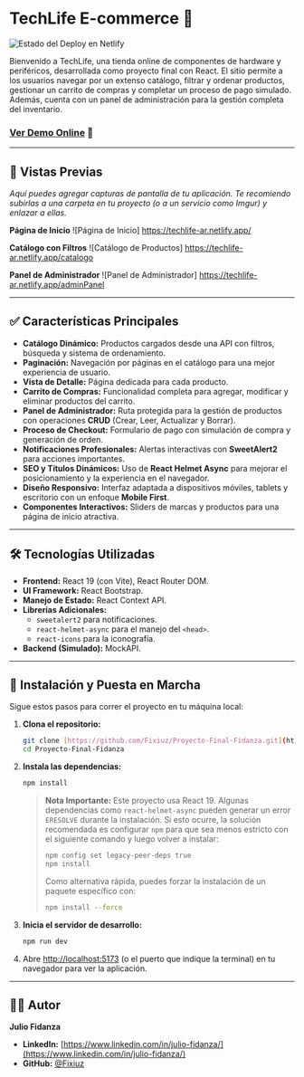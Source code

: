 # TechLife E-commerce 🛒

![Estado del Deploy en Netlify](https://api.netlify.com/api/v1/badges/e850b073-9877-49d9-95a6-79174092b77e/deploy-status)

Bienvenido a TechLife, una tienda online de componentes de hardware y periféricos, desarrollada como proyecto final con React. El sitio permite a los usuarios navegar por un extenso catálogo, filtrar y ordenar productos, gestionar un carrito de compras y completar un proceso de pago simulado. Además, cuenta con un panel de administración para la gestión completa del inventario.

### **[Ver Demo Online](https://techlife-ar.netlify.app/)** 🚀

---

## 📸 Vistas Previas

*Aquí puedes agregar capturas de pantalla de tu aplicación. Te recomiendo subirlas a una carpeta en tu proyecto (o a un servicio como Imgur) y enlazar a ellas.*

**Página de Inicio**
![Página de Inicio] https://techlife-ar.netlify.app/

**Catálogo con Filtros**
![Catálogo de Productos] https://techlife-ar.netlify.app/catalogo

**Panel de Administrador**
![Panel de Administrador] https://techlife-ar.netlify.app/adminPanel

---

## ✅ Características Principales

* **Catálogo Dinámico:** Productos cargados desde una API con filtros, búsqueda y sistema de ordenamiento.
* **Paginación:** Navegación por páginas en el catálogo para una mejor experiencia de usuario.
* **Vista de Detalle:** Página dedicada para cada producto.
* **Carrito de Compras:** Funcionalidad completa para agregar, modificar y eliminar productos del carrito.
* **Panel de Administrador:** Ruta protegida para la gestión de productos con operaciones **CRUD** (Crear, Leer, Actualizar y Borrar).
* **Proceso de Checkout:** Formulario de pago con simulación de compra y generación de orden.
* **Notificaciones Profesionales:** Alertas interactivas con **SweetAlert2** para acciones importantes.
* **SEO y Títulos Dinámicos:** Uso de **React Helmet Async** para mejorar el posicionamiento y la experiencia en el navegador.
* **Diseño Responsivo:** Interfaz adaptada a dispositivos móviles, tablets y escritorio con un enfoque **Mobile First**.
* **Componentes Interactivos:** Sliders de marcas y productos para una página de inicio atractiva.

---

## 🛠️ Tecnologías Utilizadas

* **Frontend:** React 19 (con Vite), React Router DOM.
* **UI Framework:** React Bootstrap.
* **Manejo de Estado:** React Context API.
* **Librerías Adicionales:**
    * `sweetalert2` para notificaciones.
    * `react-helmet-async` para el manejo del `<head>`.
    * `react-icons` para la iconografía.
* **Backend (Simulado):** MockAPI.

---

## 🚀 Instalación y Puesta en Marcha

Sigue estos pasos para correr el proyecto en tu máquina local:

1.  **Clona el repositorio:**
    ```bash
    git clone [https://github.com/Fixiuz/Proyecto-Final-Fidanza.git](https://github.com/Fixiuz/Proyecto-Final-Fidanza.git)
    cd Proyecto-Final-Fidanza
    ```

2.  **Instala las dependencias:**
    ```bash
    npm install
    ```
    > **Nota Importante:** Este proyecto usa React 19. Algunas dependencias como `react-helmet-async` pueden generar un error `ERESOLVE` durante la instalación. Si esto ocurre, la solución recomendada es configurar `npm` para que sea menos estricto con el siguiente comando y luego volver a instalar:
    > ```bash
    > npm config set legacy-peer-deps true
    > npm install
    > ```
    > Como alternativa rápida, puedes forzar la instalación de un paquete específico con:
    > ```bash
    > npm install --force
    > ```

3.  **Inicia el servidor de desarrollo:**
    ```bash
    npm run dev
    ```

4.  Abre [http://localhost:5173](http://localhost:5173) (o el puerto que indique la terminal) en tu navegador para ver la aplicación.

---

## 👨‍💻 Autor

**Julio Fidanza**

* **LinkedIn:** [https://www.linkedin.com/in/julio-fidanza/](https://www.linkedin.com/in/julio-fidanza/)
* **GitHub:** [@Fixiuz](https://github.com/Fixiuz)

